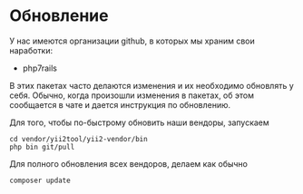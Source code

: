 Обновление
===

У нас имеются организации github, в которых мы храним свои наработки:

* php7rails

В этих пакетах часто делаются изменения и их необходимо обновлять у себя.
Обычно, когда произошли изменения в пакетах, 
об этом сообщается в чате и дается инструкция по обновлению.

Для того, чтобы по-быстрому обновить наши вендоры, запускаем

```
cd vendor/yii2tool/yii2-vendor/bin
php bin git/pull
```

Для полного обновления всех вендоров, делаем как обычно

```
composer update
```

